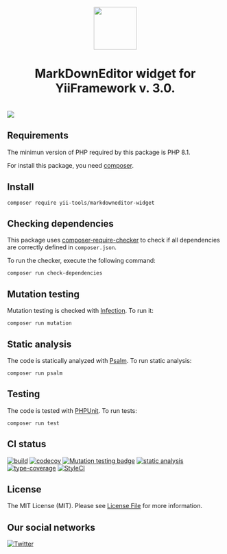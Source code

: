 <p align="center">
    <a href="https://github.com/yii-tools/markdowneditor-widget" target="_blank">
        <img src="https://avatars.githubusercontent.com/u/121752654?s=200&v=4" height="100px">
    </a>
    <h1 align="center">MarkDownEditor widget for YiiFramework v. 3.0.</h1>
    <br>
    <a href="https://github.com/sparksuite/simplemde-markdown-editor" target="_blank">
        <img src="https://camo.githubusercontent.com/ab154649c0293f2a472251f85d973f6f12fd8007446cfe3b4d4571c7e2642184/687474703a2f2f692e696d6775722e636f6d2f7a7157664a774f2e706e67">
    </a>
    <br>        
</p>

## Requirements

The minimun version of PHP required by this package is PHP 8.1.

For install this package, you need [composer](https://getcomposer.org/).

## Install

```shell
composer require yii-tools/markdowneditor-widget
```

## Checking dependencies

This package uses [composer-require-checker](https://github.com/maglnet/ComposerRequireChecker) to check if all dependencies are correctly defined in `composer.json`.

To run the checker, execute the following command:

```shell
composer run check-dependencies
```

## Mutation testing

Mutation testing is checked with [Infection](https://infection.github.io/). To run it:

```shell
composer run mutation
```

## Static analysis

The code is statically analyzed with [Psalm](https://psalm.dev/). To run static analysis:

```shell
composer run psalm
```

## Testing

The code is tested with [PHPUnit](https://phpunit.de/). To run tests:

```
composer run test
```

## CI status

[![build](https://github.com/yii-tools/markdowneditor-widget/actions/workflows/build.yml/badge.svg)](https://github.com/yii-tools/markdowneditor-widget/actions/workflows/build.yml)
[![codecov](https://codecov.io/gh/yii-tools/markdowneditor-widget/branch/main/graph/badge.svg?token=MF0XUGVLYC)](https://codecov.io/gh/yii-tools/markdowneditor-widget)
[![Mutation testing badge](https://img.shields.io/endpoint?style=flat&url=https%3A%2F%2Fbadge-api.stryker-mutator.io%2Fgithub.com%2Fyii-tools%2Fmarkdowneditor-widget%2Fmain)](https://dashboard.stryker-mutator.io/reports/github.com/yii-tools/markdowneditor-widget/main)
[![static analysis](https://github.com/yii-tools/markdowneditor-widget/actions/workflows/static.yml/badge.svg)](https://github.com/yii-tools/markdowneditor-widget/actions/workflows/static.yml)
[![type-coverage](https://shepherd.dev/github/yii-tools/markdowneditor-widget/coverage.svg)](https://shepherd.dev/github/yii-tools/markdowneditor-widget)
[![StyleCI](https://github.styleci.io/repos/597357376/shield?branch=main)](https://github.styleci.io/repos/597357376?branch=main)

## License

The MIT License (MIT). Please see [License File](LICENSE.md) for more information.

## Our social networks

[![Twitter](https://img.shields.io/badge/twitter-follow-1DA1F2?logo=twitter&logoColor=1DA1F2&labelColor=555555?style=flat)](https://twitter.com/Terabytesoftw)
